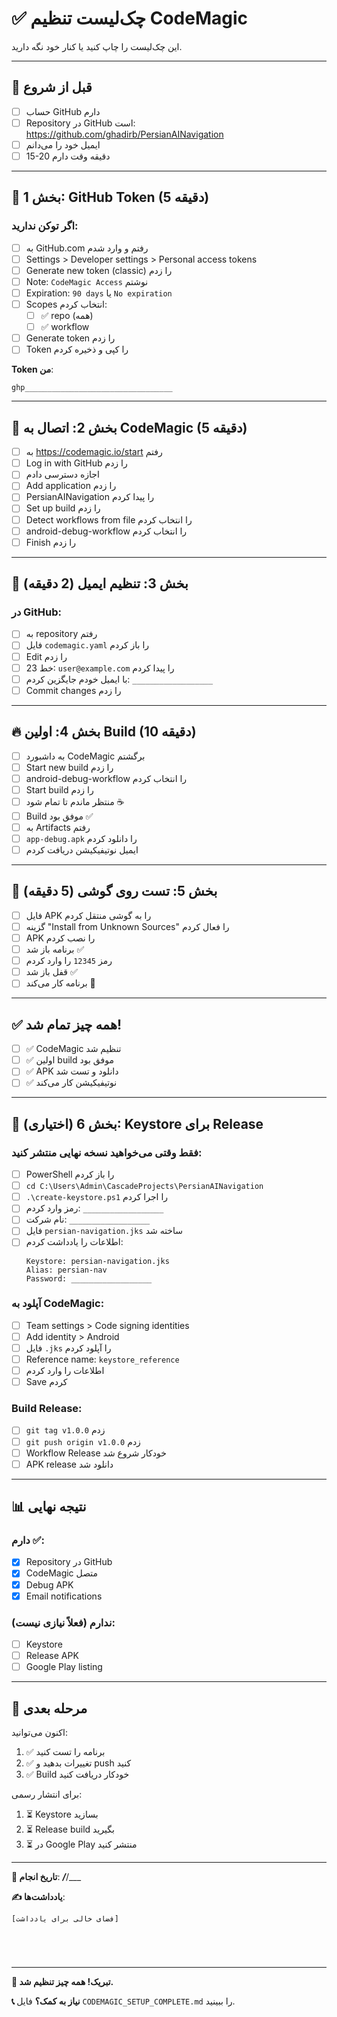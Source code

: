 # ✅ چک‌لیست تنظیم CodeMagic

این چک‌لیست را چاپ کنید یا کنار خود نگه دارید.

---

## 📝 قبل از شروع

- [ ] حساب GitHub دارم
- [ ] Repository در GitHub است: https://github.com/ghadirb/PersianAINavigation
- [ ] ایمیل خود را می‌دانم
- [ ] 15-20 دقیقه وقت دارم

---

## 🔑 بخش 1: GitHub Token (5 دقیقه)

### اگر توکن ندارید:

- [ ] به GitHub.com رفتم و وارد شدم
- [ ] Settings > Developer settings > Personal access tokens
- [ ] Generate new token (classic) را زدم
- [ ] Note: `CodeMagic Access` نوشتم
- [ ] Expiration: `90 days` یا `No expiration`
- [ ] Scopes انتخاب کردم:
  - [ ] ✅ repo (همه)
  - [ ] ✅ workflow
- [ ] Generate token را زدم
- [ ] Token را کپی و ذخیره کردم

**Token من**:
```
ghp_________________________________
```

---

## 🚀 بخش 2: اتصال به CodeMagic (5 دقیقه)

- [ ] به https://codemagic.io/start رفتم
- [ ] Log in with GitHub را زدم
- [ ] اجازه دسترسی دادم
- [ ] Add application را زدم
- [ ] PersianAINavigation را پیدا کردم
- [ ] Set up build را زدم
- [ ] Detect workflows from file را انتخاب کردم
- [ ] android-debug-workflow را انتخاب کردم
- [ ] Finish را زدم

---

## 📧 بخش 3: تنظیم ایمیل (2 دقیقه)

### در GitHub:
- [ ] به repository رفتم
- [ ] فایل `codemagic.yaml` را باز کردم
- [ ] Edit را زدم
- [ ] خط 23: `user@example.com` را پیدا کردم
- [ ] با ایمیل خودم جایگزین کردم: `__________________`
- [ ] Commit changes را زدم

---

## 🔥 بخش 4: اولین Build (10 دقیقه)

- [ ] به داشبورد CodeMagic برگشتم
- [ ] Start new build را زدم
- [ ] android-debug-workflow را انتخاب کردم
- [ ] Start build را زدم
- [ ] منتظر ماندم تا تمام شود ☕
- [ ] Build موفق بود ✅
- [ ] به Artifacts رفتم
- [ ] `app-debug.apk` را دانلود کردم
- [ ] ایمیل نوتیفیکیشن دریافت کردم

---

## 📱 بخش 5: تست روی گوشی (5 دقیقه)

- [ ] فایل APK را به گوشی منتقل کردم
- [ ] گزینه "Install from Unknown Sources" را فعال کردم
- [ ] APK را نصب کردم
- [ ] برنامه باز شد ✅
- [ ] رمز `12345` را وارد کردم
- [ ] قفل باز شد ✅
- [ ] برنامه کار می‌کند 🎉

---

## ✅ همه چیز تمام شد!

- [ ] ✅ CodeMagic تنظیم شد
- [ ] ✅ اولین build موفق بود
- [ ] ✅ APK دانلود و تست شد
- [ ] ✅ نوتیفیکیشن کار می‌کند

---

## 🔐 (اختیاری) بخش 6: Keystore برای Release

### فقط وقتی می‌خواهید نسخه نهایی منتشر کنید:

- [ ] PowerShell را باز کردم
- [ ] `cd C:\Users\Admin\CascadeProjects\PersianAINavigation`
- [ ] `.\create-keystore.ps1` را اجرا کردم
- [ ] رمز وارد کردم: `__________________`
- [ ] نام شرکت: `__________________`
- [ ] فایل `persian-navigation.jks` ساخته شد
- [ ] اطلاعات را یادداشت کردم:
  ```
  Keystore: persian-navigation.jks
  Alias: persian-nav
  Password: __________________
  ```

### آپلود به CodeMagic:
- [ ] Team settings > Code signing identities
- [ ] Add identity > Android
- [ ] فایل `.jks` را آپلود کردم
- [ ] Reference name: `keystore_reference`
- [ ] اطلاعات را وارد کردم
- [ ] Save کردم

### Build Release:
- [ ] `git tag v1.0.0` زدم
- [ ] `git push origin v1.0.0` زدم
- [ ] Workflow Release خودکار شروع شد
- [ ] APK release دانلود شد

---

## 📊 نتیجه نهایی

### دارم ✅:
- [x] Repository در GitHub
- [x] CodeMagic متصل
- [x] Debug APK
- [x] Email notifications

### ندارم (فعلاً نیازی نیست):
- [ ] Keystore
- [ ] Release APK
- [ ] Google Play listing

---

## 🎯 مرحله بعدی

اکنون می‌توانید:
1. ✅ برنامه را تست کنید
2. ✅ تغییرات بدهید و push کنید
3. ✅ Build خودکار دریافت کنید

برای انتشار رسمی:
1. ⏳ Keystore بسازید
2. ⏳ Release build بگیرید
3. ⏳ در Google Play منتشر کنید

---

**📅 تاریخ انجام**: ___/___/___

**✍️ یادداشت‌ها**:
```
[فضای خالی برای یادداشت]





```

---

**🎉 تبریک! همه چیز تنظیم شد.**

**📞 نیاز به کمک؟** فایل `CODEMAGIC_SETUP_COMPLETE.md` را ببینید.

